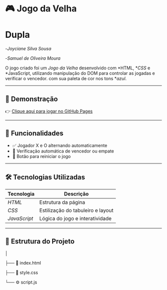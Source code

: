 # 🎮 Jogo da Velha 

# Dupla
-*Joyciane Silva Sousa*

-*Samuel de Oliveira Moura*

O jogo criado foi um  *Jogo da Velha* desenvolvido com *HTML, **CSS* e *JavaScript, utilizando manipulação do DOM para controlar as jogadas e verificar o vencedor. com sua paleta de cor nos tons **azul*.

---

## 🚀 Demonstração

👉 [Clique aqui para jogar no GitHub Pages](https://samuelmourah.github.io/jogo-da-velha/)

---

## 🧠 Funcionalidades

- ✅ Jogador X e O alternando automaticamente  
- 🧩 Verificação automática de vencedor ou empate  
- 🔄 Botão para reiniciar o jogo  
  

---

## 🛠 Tecnologias Utilizadas

| Tecnologia           |            Descrição                 |
|----------------------|--------------------------------------|
| *HTML*             | Estrutura da página                  |
| *CSS*              | Estilização do tabuleiro e layout    |
| *JavaScript*       | Lógica do jogo e interatividade      |

---

## 📂 Estrutura do Projeto

│

├── 📄 index.html

├── 🎨 style.css

└── ⚙ script.js
